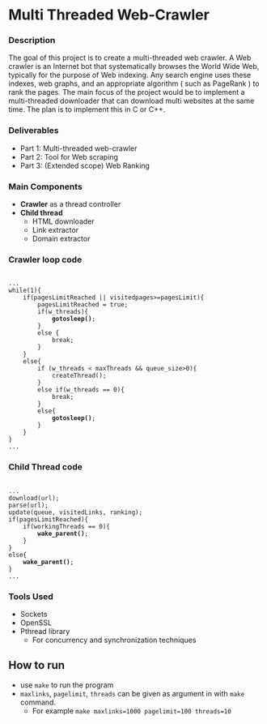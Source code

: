 # Multi Threaded Web-Crawler

### Description
The goal of this project is to create a multi-threaded web crawler. A Web crawler is an Internet bot that systematically browses the World Wide Web, typically for the purpose of Web indexing. Any search engine uses these indexes, web graphs, and an appropriate algorithm ( such as PageRank ) to rank the pages. The main focus of the project would be to implement a multi-threaded downloader that can download multi websites at the same time. The plan is to implement this in C or C++.

### Deliverables
 - Part 1: Multi-threaded web-crawler
 - Part 2: Tool for Web scraping
 - Part 3: (Extended scope) Web Ranking

### Main Components
 - **Crawler** as a thread controller
 - **Child thread**
    - HTML downloader
    - Link extractor
    - Domain extractor

### Crawler loop code
<pre>
<code>
...
while(1){
    if(pagesLimitReached || visitedpages>=pagesLimit){
        pagesLimitReached = true;
        if(w_threads){
            <b>gotosleep()</b>;
        }
        else {
            break;
        }
    }
    else{
        if (w_threads < maxThreads && queue_size>0){
            createThread();
        }
        else if(w_threads == 0){
            break;
        }
        else{
            <b>gotosleep()</b>;
        }
    }
}
...
</pre></code>

### Child Thread code
<pre>
<code>
...
download(url);
parse(url);
update(queue, visitedLinks, ranking);
if(pagesLimitReached){
    if(workingThreads == 0){
        <b>wake_parent()</b>;
    }
}
else{
    <b>wake_parent()</b>;
}
...
</pre></code>


### Tools Used
 - Sockets
 - OpenSSL
 - Pthread library
    - For concurrency and synchronization techniques

## How to run
 - use `make` to run the program
 - `maxlinks`, `pagelimit`, `threads` can be given as argument in with `make` command.
    - For example `make maxlinks=1000 pagelimit=100 threads=10`
